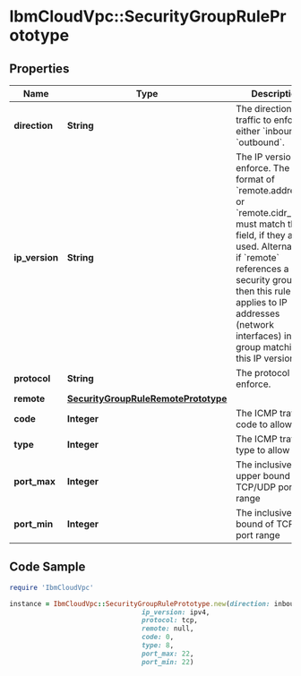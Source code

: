 # IbmCloudVpc::SecurityGroupRulePrototype

## Properties

Name | Type | Description | Notes
------------ | ------------- | ------------- | -------------
**direction** | **String** | The direction of traffic to enforce, either &#x60;inbound&#x60; or &#x60;outbound&#x60;. | 
**ip_version** | **String** | The IP version to enforce. The format of &#x60;remote.address&#x60; or &#x60;remote.cidr_block&#x60; must match this field, if they are used. Alternatively, if &#x60;remote&#x60; references a security group, then this rule only applies to IP addresses (network interfaces) in that group matching this IP version. | [optional] 
**protocol** | **String** | The protocol to enforce. | [optional] 
**remote** | [**SecurityGroupRuleRemotePrototype**](SecurityGroupRuleRemotePrototype.md) |  | [optional] 
**code** | **Integer** | The ICMP traffic code to allow | [optional] 
**type** | **Integer** | The ICMP traffic type to allow | [optional] 
**port_max** | **Integer** | The inclusive upper bound of TCP/UDP port range | [optional] 
**port_min** | **Integer** | The inclusive lower bound of TCP/UDP port range | [optional] 

## Code Sample

```ruby
require 'IbmCloudVpc'

instance = IbmCloudVpc::SecurityGroupRulePrototype.new(direction: inbound,
                                 ip_version: ipv4,
                                 protocol: tcp,
                                 remote: null,
                                 code: 0,
                                 type: 8,
                                 port_max: 22,
                                 port_min: 22)
```


